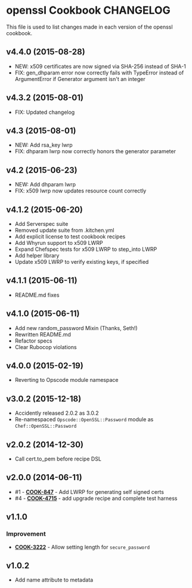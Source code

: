 openssl Cookbook CHANGELOG
==========================
This file is used to list changes made in each version of the openssl cookbook.

v4.4.0 (2015-08-28)
-------------------
- NEW: x509 certificates are now signed via SHA-256 instead of SHA-1
- FIX: gen_dhparam error now correctly fails with TypeError instead of ArgumentError if Generator argument isn't an integer

v4.3.2 (2015-08-01)
-------------------
- FIX: Updated changelog

v4.3 (2015-08-01)
-------------------
- NEW: Add rsa_key lwrp
- FIX: dhparam lwrp now correctly honors the generator parameter

v4.2 (2015-06-23)
-------------------
- NEW: Add dhparam lwrp
- FIX: x509 lwrp now updates resource count correctly

v4.1.2 (2015-06-20)
-------------------
- Add Serverspec suite
- Removed update suite from .kitchen.yml
- Add explicit license to test cookbook recipes
- Add Whyrun support to x509 LWRP
- Expand Chefspec tests for x509 LWRP to step_into LWRP
- Add helper library
- Update x509 LWRP to verify existing keys, if specified

v4.1.1 (2015-06-11)
-------------------
- README.md fixes

v4.1.0 (2015-06-11)
-------------------
- Add new random_password Mixin (Thanks, Seth!)
- Rewritten README.md
- Refactor specs
- Clear Rubocop violations

v4.0.0 (2015-02-19)
-------------------
- Reverting to Opscode module namespace

v3.0.2 (2015-12-18)
-------------------
- Accidently released 2.0.2 as 3.0.2
- Re-namespaced `Opscode::OpenSSL::Password` module as `Chef::OpenSSL::Password`

v2.0.2 (2014-12-30)
-------------------
- Call cert.to_pem before recipe DSL

v2.0.0 (2014-06-11)
-------------------

- #1 - **[COOK-847](https://tickets.chef.io/browse/COOK-847)** - Add LWRP for generating self signed certs
- #4 - **[COOK-4715](https://tickets.chef.io/browse/COOK-4715)** - add upgrade recipe and complete test harness

v1.1.0
------
### Improvement
- **[COOK-3222](https://tickets.chef.io/browse/COOK-3222)** - Allow setting length for `secure_password`

v1.0.2
------
- Add name attribute to metadata
